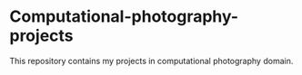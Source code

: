 # Computational-photography-projects
This repository contains my projects in computational photography domain.
